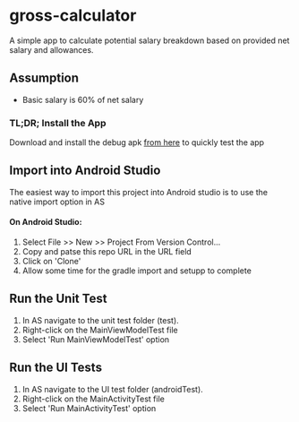 
# gross-calculator
A simple app to calculate potential salary breakdown based on provided net salary and allowances.

## Assumption
 - Basic salary is 60% of net salary
 
 ### TL;DR; Install the App
Download and install the debug apk [from here](gross-calculator.apk) to quickly test the app

 ## Import into Android Studio
The easiest way to import this project into Android studio is to use the native import option in AS
#### On Android Studio:
1. Select File >> New >> Project From Version Control...
1. Copy and patse this repo URL in the URL field
1. Click on 'Clone'
1. Allow some time for the gradle import and setupp to complete

## Run the Unit Test
1. In AS navigate to the unit test folder (test).
1. Right-click on the MainViewModelTest file
1. Select 'Run MainViewModelTest' option

## Run the UI Tests
1. In AS navigate to the UI test folder (androidTest).
1. Right-click on the MainActivityTest file
1. Select 'Run MainActivityTest' option
